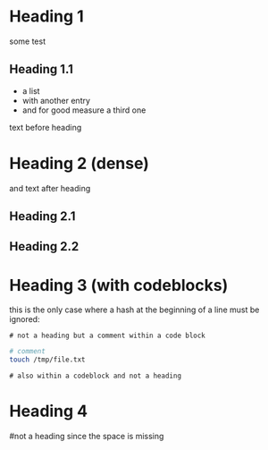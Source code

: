 # Heading 1

some test

## Heading 1.1

- a list
- with another entry
- and for good measure a third one

text before heading
# Heading 2 (dense)
and text after heading
## Heading 2.1
## Heading 2.2

# Heading 3 (with codeblocks)

this is the only case where a hash at the beginning of a line must be ignored:
```
# not a heading but a comment within a code block
```

```bash
# comment
touch /tmp/file.txt 
```

~~~
# also within a codeblock and not a heading 
~~~

# Heading 4

#not a heading since the space is missing